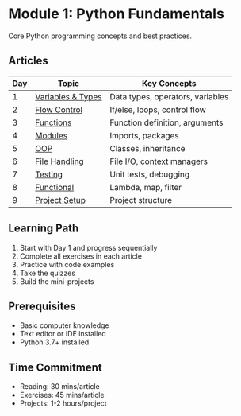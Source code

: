 # Module 1: Python Fundamentals

Core Python programming concepts and best practices.

## Articles

| Day | Topic | Key Concepts |
|-----|-------|-------------|
| 1 | [Variables & Types](01-Python-Basics-Variables-Types-Operators.md) | Data types, operators, variables |
| 2 | [Flow Control](02-Python-Flow-Control-Loops-Conditions.md) | If/else, loops, control flow |
| 3 | [Functions](03-Python-Functions-Modular-Programming.md) | Function definition, arguments |
| 4 | [Modules](04-Python-Modules-Packages.md) | Imports, packages |
| 5 | [OOP](05-Python-OOP.md) | Classes, inheritance |
| 6 | [File Handling](06-Python-File-Handling.md) | File I/O, context managers |
| 7 | [Testing](07-Python-Testing-Debugging.md) | Unit tests, debugging |
| 8 | [Functional](08-Python-Functional-Programming.md) | Lambda, map, filter |
| 9 | [Project Setup](09-Python-Project-Setup.md) | Project structure |

## Learning Path
1. Start with Day 1 and progress sequentially
2. Complete all exercises in each article
3. Practice with code examples
4. Take the quizzes
5. Build the mini-projects

## Prerequisites
- Basic computer knowledge
- Text editor or IDE installed
- Python 3.7+ installed

## Time Commitment
- Reading: 30 mins/article
- Exercises: 45 mins/article
- Projects: 1-2 hours/project
